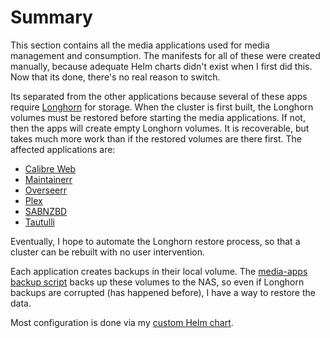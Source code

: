 # Summary
This section contains all the media applications used for media management and consumption. The manifests for all of these were created manually, because adequate Helm charts didn't exist when I first did this. Now that its done, there's no real reason to switch.

Its separated from the other applications because several of these apps require [Longhorn](/manifests/system/longhorn) for storage. When the cluster is first built, the Longhorn volumes must be restored before starting the media applications. If not, then the apps will create empty Longhorn volumes. It is recoverable, but takes much more work than if the restored volumes are there first. The affected applications are:
* [Calibre Web](/manifests/media-apps/calibre)
* [Maintainerr](/manifests/media-apps/maintainerr)
* [Overseerr](/manifests/media-apps/overseerr)
* [Plex](/manifests/media-apps/plex)
* [SABNZBD](/manifests/media-apps/sabnzbd)
* [Tautulli](/manifests/media-apps/tautulli)

Eventually, I hope to automate the Longhorn restore process, so that a cluster can be rebuilt with no user intervention.

Each application creates backups in their local volume. The [media-apps backup script](/manifests/media-apps/backup) backs up these volumes to the NAS, so even if Longhorn backups are corrupted (has happened before), I have a way to restore the data.

Most configuration is done via my [custom Helm chart](/helm/baseline).